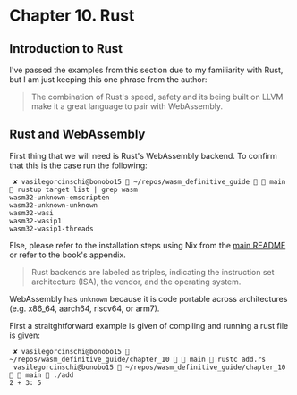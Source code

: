 # Chapter 10. Rust

## Introduction to Rust

I've passed the examples from this section due to my familiarity with Rust, but
I am just keeping this one phrase from the author:

> The combination of Rust's speed, safety and its being built on LLVM make
> it a great language to pair with WebAssembly.

## Rust and WebAssembly

First thing that we will need is Rust's WebAssembly backend. To confirm that this is the
case run the following:

```shell
 ✘ vasilegorcinschi@bonobo15  ~/repos/wasm_definitive_guide   main  rustup target list | grep wasm
wasm32-unknown-emscripten
wasm32-unknown-unknown
wasm32-wasi
wasm32-wasip1
wasm32-wasip1-threads

```

Else, please refer to the installation steps using Nix from the [main README](../README.md) or refer
to the book's appendix.

> Rust backends are labeled as triples, indicating the instruction set architecture (ISA),
> the vendor, and the operating system.

WebAssembly has `unknown` because it is code portable across architectures (e.g. x86_64, aarch64, riscv64, or arm7).

First a straitghtforward example is given of compiling and running a rust file is given:

```shell
 ✘ vasilegorcinschi@bonobo15  ~/repos/wasm_definitive_guide/chapter_10   main  rustc add.rs
 vasilegorcinschi@bonobo15  ~/repos/wasm_definitive_guide/chapter_10   main  ./add
2 + 3: 5
```
